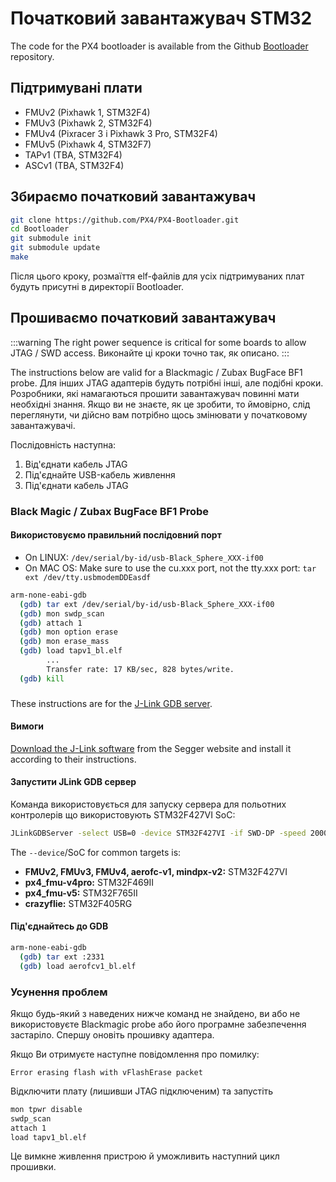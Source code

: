 # Початковий завантажувач STM32

The code for the PX4 bootloader is available from the Github [Bootloader](https://github.com/PX4/PX4-Bootloader) repository.

## Підтримувані плати

- FMUv2 (Pixhawk 1, STM32F4)
- FMUv3 (Pixhawk 2, STM32F4)
- FMUv4 (Pixracer 3 і Pixhawk 3 Pro, STM32F4)
- FMUv5 (Pixhawk 4, STM32F7)
- TAPv1 (TBA, STM32F4)
- ASCv1 (TBA, STM32F4)

## Збираємо початковий завантажувач

```sh
git clone https://github.com/PX4/PX4-Bootloader.git
cd Bootloader
git submodule init
git submodule update
make
```

Після цього кроку, розмаїття elf-файлів для усіх підтримуваних плат будуть присутні в директорії Bootloader.

## Прошиваємо початковий завантажувач

:::warning
The right power sequence is critical for some boards to allow JTAG / SWD access. Виконайте ці кроки точно так, як описано.
:::

The instructions below are valid for a Blackmagic / Zubax BugFace BF1 probe.
Для інших JTAG адаптерів будуть потрібні інші, але подібні кроки.
Розробники, які намагаються прошити завантажувач повинні мати необхідні знання.
Якщо ви не знаєте, як це зробити, то ймовірно, слід переглянути, чи дійсно вам потрібно щось змінювати у початковому завантажувачі.

Послідовність наступна:

1. Від'єднати кабель JTAG
2. Під'єднайте USB-кабель живлення
3. Під'єднати кабель JTAG

### Black Magic / Zubax BugFace BF1 Probe

#### Використовуємо правильний послідовний порт

- On LINUX: `/dev/serial/by-id/usb-Black_Sphere_XXX-if00`
- On MAC OS: Make sure to use the cu.xxx port, not the tty.xxx port: `tar ext /dev/tty.usbmodemDDEasdf`

```sh
arm-none-eabi-gdb
  (gdb) tar ext /dev/serial/by-id/usb-Black_Sphere_XXX-if00
  (gdb) mon swdp_scan
  (gdb) attach 1
  (gdb) mon option erase
  (gdb) mon erase_mass
  (gdb) load tapv1_bl.elf
        ...
        Transfer rate: 17 KB/sec, 828 bytes/write.
  (gdb) kill
```

###

These instructions are for the [J-Link GDB server](https://www.segger.com/jlink-gdb-server.html).

#### Вимоги

[Download the J-Link software](https://www.segger.com/downloads/jlink) from the Segger website and install it according to their instructions.

#### Запустити JLink GDB сервер

Команда використовується для запуску сервера для польотних контролерів що використовують STM32F427VI SoC:

```sh
JLinkGDBServer -select USB=0 -device STM32F427VI -if SWD-DP -speed 20000
```

The `--device`/SoC for common targets is:

- **FMUv2, FMUv3, FMUv4, aerofc-v1, mindpx-v2:** STM32F427VI
- **px4_fmu-v4pro:** STM32F469II
- **px4_fmu-v5:** STM32F765II
- **crazyflie:** STM32F405RG

#### Під'єднайтесь до GDB

```sh
arm-none-eabi-gdb
  (gdb) tar ext :2331
  (gdb) load aerofcv1_bl.elf
```

### Усунення проблем

Якщо будь-який з наведених нижче команд не знайдено, ви або не використовуєте Blackmagic probe або його програмне забезпечення застаріло.
Спершу оновіть прошивку адаптера.

Якщо Ви отримуєте наступне повідомлення про помилку:

```
Error erasing flash with vFlashErase packet
```

Відключити плату (лишивши JTAG підключеним) та запустіть

```sh
mon tpwr disable
swdp_scan
attach 1
load tapv1_bl.elf
```

Це вимкне живлення пристрою й уможливить наступний цикл прошивки.
